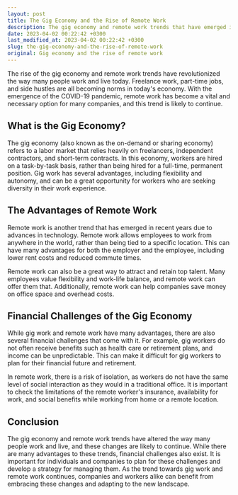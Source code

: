 ```yaml
---
layout: post
title: The Gig Economy and the Rise of Remote Work
description: The gig economy and remote work trends that have emerged in recent years have altered the way we work and live. This article explores the impact of gig work and remote work on the financial landscape.
date: 2023-04-02 00:22:42 +0300
last_modified_at: 2023-04-02 00:22:42 +0300
slug: the-gig-economy-and-the-rise-of-remote-work
original: Gig economy and the rise of remote work
---
```

The rise of the gig economy and remote work trends have revolutionized the way many people work and live today. Freelance work, part-time jobs, and side hustles are all becoming norms in today's economy. With the emergence of the COVID-19 pandemic, remote work has become a vital and necessary option for many companies, and this trend is likely to continue.

## What is the Gig Economy?

The gig economy (also known as the on-demand or sharing economy) refers to a labor market that relies heavily on freelancers, independent contractors, and short-term contracts. In this economy, workers are hired on a task-by-task basis, rather than being hired for a full-time, permanent position. Gig work has several advantages, including flexibility and autonomy, and can be a great opportunity for workers who are seeking diversity in their work experience.

## The Advantages of Remote Work

Remote work is another trend that has emerged in recent years due to advances in technology. Remote work allows employees to work from anywhere in the world, rather than being tied to a specific location. This can have many advantages for both the employer and the employee, including lower rent costs and reduced commute times.

Remote work can also be a great way to attract and retain top talent. Many employees value flexibility and work-life balance, and remote work can offer them that. Additionally, remote work can help companies save money on office space and overhead costs.

## Financial Challenges of the Gig Economy 

While gig work and remote work have many advantages, there are also several financial challenges that come with it. For example, gig workers do not often receive benefits such as health care or retirement plans, and income can be unpredictable. This can make it difficult for gig workers to plan for their financial future and retirement.

In remote work, there is a risk of isolation, as workers do not have the same level of social interaction as they would in a traditional office. It is important to check the limitations of the remote worker's insurance, availability for work, and social benefits while working from home or a remote location.

## Conclusion

The gig economy and remote work trends have altered the way many people work and live, and these changes are likely to continue. While there are many advantages to these trends, financial challenges also exist. It is important for individuals and companies to plan for these challenges and develop a strategy for managing them. As the trend towards gig work and remote work continues, companies and workers alike can benefit from embracing these changes and adapting to the new landscape.